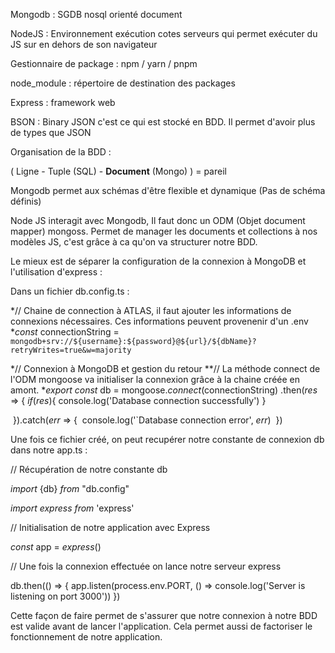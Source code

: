 

Mongodb : SGDB nosql orienté document

NodeJS : Environnement exécution cotes serveurs qui permet exécuter du JS sur en dehors de son navigateur

Gestionnaire de package : npm / yarn / pnpm

node_module : répertoire de destination des packages

Express : framework web

BSON : Binary JSON c'est ce qui est stocké en BDD. Il permet d'avoir plus de types que JSON

Organisation de la BDD : 

( Ligne - Tuple (SQL) - **Document** (Mongo) ) = pareil 

Mongodb permet aux schémas d'être flexible et dynamique (Pas de schéma définis)

Node JS interagit avec Mongodb, Il faut donc un ODM (Objet document mapper) mongoss. Permet de manager les documents et collections à nos modèles JS, c'est grâce à ca qu'on va structurer notre BDD.



Le mieux est de séparer la configuration de la connexion à MongoDB et l'utilisation d'express : 

Dans un fichier db.config.ts : 

*// Chaine de connection à ATLAS, il faut ajouter les informations de connexions nécessaires. Ces informations peuvent provenenir d'un .env
**const* connectionString = `mongodb+srv://${username}:${password}@${url}/${dbName}?retryWrites=true&w=majority`

*// Connexion à MongoDB et gestion du retour
**// La méthode connect de l'ODM mongoose va initialiser la connexion grâce à la chaine créée en amont.
**export const* db = mongoose.*connect*(connectionString)
    .then(*res* => {
        *if*(*res*){
            console.log('Database connection successfully')
        }

​    }).catch(*err* => {
​        console.log('`Database connection error', *err*)
​    })

Une fois ce fichier créé, on peut recupérer notre constante de connexion db dans notre app.ts : 

// Récupération de notre constante db

*import* {db} *from* "db.config"

*import* *express* *from* 'express'

// Initialisation de notre application avec Express

*const* app = *express*()

// Une fois la connexion effectuée on lance notre serveur express

db.then(() => {
    app.listen(process.env.PORT, () => console.log('Server is listening on port 3000'))
})



Cette façon de faire permet de s'assurer que notre connexion à notre BDD est valide avant de lancer l'application. Cela permet aussi de factoriser le fonctionnement de notre application.





